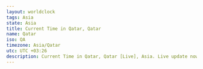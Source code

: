 ```yaml
---
layout: worldclock
tags: Asia
state: Asia
title: Current Time in Qatar, Qatar
name: Qatar
iso: QA
timezone: Asia/Qatar
utc: UTC +03:26
description: Current Time in Qatar, Qatar [Live], Asia. Live update now time in Qatar, timezone Asia/Qatar, UTC +03:26, Country ISO code & Current Local Time.
---
```


